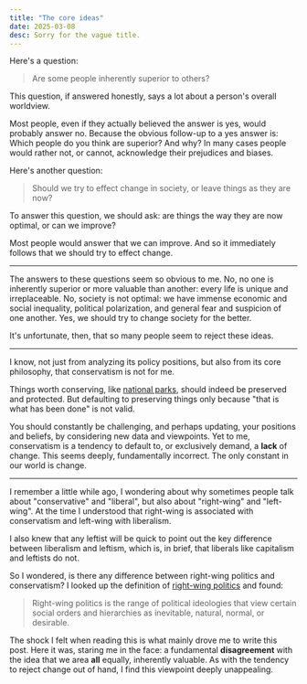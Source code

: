 ```yaml
---
title: "The core ideas"
date: 2025-03-08
desc: Sorry for the vague title.
---
```


Here's a question:

> Are some people inherently superior to others?

This question, if answered honestly, says a lot about a person's overall worldview.

Most people, even if they actually believed the answer is yes, would probably answer no. Because the obvious follow-up to a yes answer is: Which people do you think are superior? And why? In many cases people would rather not, or cannot, acknowledge their prejudices and biases.

Here's another question:

> Should we try to effect change in society, or leave things as they are now?

To answer this question, we should ask: are things the way they are now optimal, or can we improve?

Most people would answer that we can improve. And so it immediately follows that we should try to effect change.

---

The answers to these questions seem so obvious to me. No, no one is inherently superior or more valuable than another: every life is unique and irreplaceable. No, society is not optimal: we have immense economic and social inequality, political polarization, and general fear and suspicion of one another. Yes, we should try to change society for the better.

It's unfortunate, then, that so many people seem to reject these ideas.

---

I know, not just from analyzing its policy positions, but also from its core philosophy, that  conservatism is not for me.

Things worth conserving, like [national parks](https://apnews.com/article/trump-national-park-firings-doge-grand-teton-baedee0a748a6374eafb6f95aac5dadc), should indeed be preserved and protected. But defaulting to preserving things only because "that is what has been done" is not valid.

You should constantly be challenging, and perhaps updating, your positions and beliefs, by considering new data and viewpoints. Yet to me, conservatism is a tendency to default to, or exclusively demand, a **lack** of change. This seems deeply, fundamentally incorrect. The only constant in our world is change.

---

I remember a little while ago, I wondering about why sometimes people talk about "conservative" and "liberal", but also about "right-wing" and "left-wing". At the time I understood that right-wing is associated with conservatism and left-wing with liberalism.

I also knew that any leftist will be quick to point out the key difference between liberalism and leftism, which is, in brief, that liberals like capitalism and leftists do not.

So I wondered, is there any difference between right-wing politics and conservatism? I looked up the definition of [right-wing politics](https://en.wikipedia.org/wiki/Right-wing_politics) and found:

> Right-wing politics is the range of political ideologies that view certain social orders and hierarchies as inevitable, natural, normal, or desirable.

The shock I felt when reading this is what mainly drove me to write this post. Here it was, staring me in the face: a fundamental **disagreement** with the idea that we area **all** equally, inherently valuable. As with the tendency to reject change out of hand, I find this viewpoint deeply unappealing.
